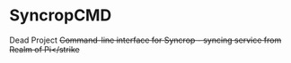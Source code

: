 SyncropCMD
==========

Dead Project
<strike>Command-line interface for Syncrop - syncing service from Realm of Pi</strike
